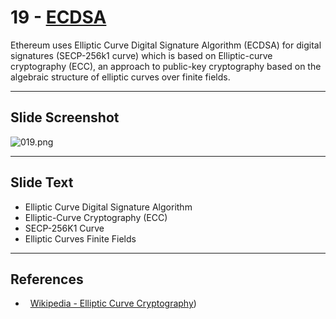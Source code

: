# 19 - [ECDSA](ECDSA.md)

Ethereum uses Elliptic Curve Digital Signature Algorithm (ECDSA) for digital signatures (SECP-256k1 curve) which is based on Elliptic-curve cryptography (ECC), an approach to public-key cryptography based on the algebraic structure of elliptic curves over finite fields.

___
## Slide Screenshot
![019.png](../../images/1.%20Ethereum%20101/019.png)
___
## Slide Text
- Elliptic Curve Digital Signature Algorithm
- Elliptic-Curve Cryptography (ECC)
- SECP-256K1 Curve
- Elliptic Curves Finite Fields
___
## References
-   [Wikipedia - Elliptic Curve Cryptography](https://en.wikipedia.org/wiki/Elliptic-curve_cryptography))